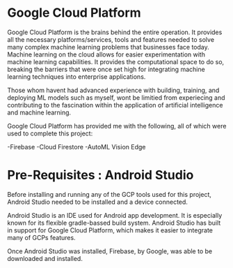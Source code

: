 Google Cloud Platform 
=======================

Google Cloud Platform is the brains behind the entire operation. It provides all the 
necessary platforms/services, tools and features needed to solve many 
complex machine learning problems that businesses face today. Machine learning on
the cloud allows for easier experimentation with machine learning capabilities. 
It provides the computational space to do so, breaking the barriers that were once set
high for integrating machine learning techniques into enterprise applications. 

Those whom havent had advanced experience with building, training, and deploying 
ML models such as myself, wont be limitied from experiecing and contributing to 
the fascination within the application of artificial intelligence and machine learning. 

Google Cloud Platform has provided me with the following, all of which were used 
to complete this project:

-Firebase 
-Cloud Firestore
-AutoML Vision Edge
 
Pre-Requisites : Android Studio
=================

Before installing and running any of the GCP tools used for this project, Android Studio 
needed to be installed and a device connected. 

Android Studio is an IDE used for Android app development. It is especially known for
its flexible gradle-bassed build system. Android Studio has built in support for Google
Cloud Platform, which makes it easier to integrate many of GCPs features.

 Once Android Studio was installed, Firebase, by Google, was able to be downloaded and 
 installed. 
